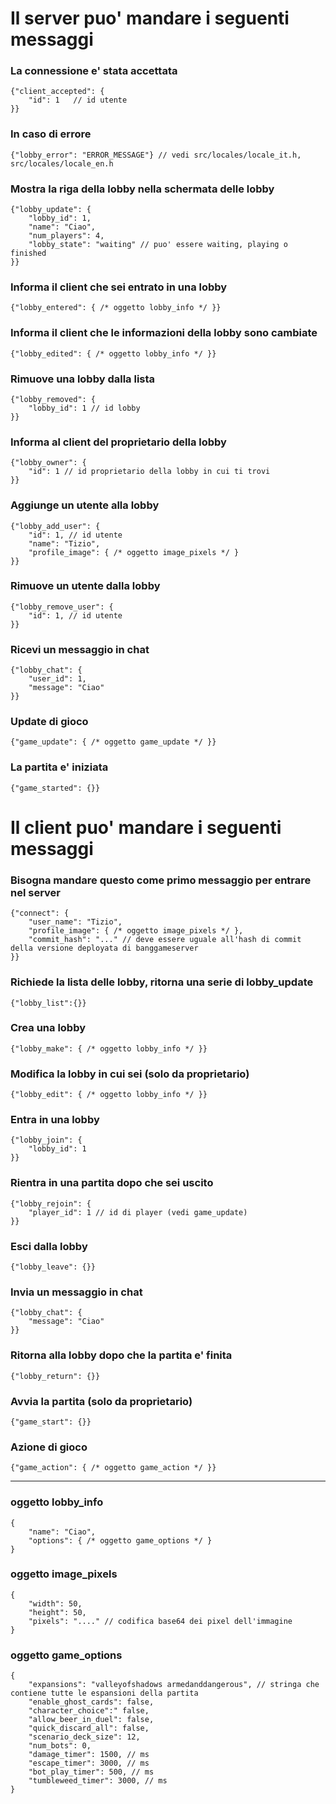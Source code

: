# Il server puo' mandare i seguenti messaggi

### La connessione e' stata accettata
    {"client_accepted": {
        "id": 1   // id utente
    }}

### In caso di errore
    {"lobby_error": "ERROR_MESSAGE"} // vedi src/locales/locale_it.h, src/locales/locale_en.h

### Mostra la riga della lobby nella schermata delle lobby
    {"lobby_update": {
        "lobby_id": 1,
        "name": "Ciao",
        "num_players": 4,
        "lobby_state": "waiting" // puo' essere waiting, playing o finished
    }}

### Informa il client che sei entrato in una lobby
    {"lobby_entered": { /* oggetto lobby_info */ }}

### Informa il client che le informazioni della lobby sono cambiate
    {"lobby_edited": { /* oggetto lobby_info */ }}

### Rimuove una lobby dalla lista
    {"lobby_removed": {
        "lobby_id": 1 // id lobby
    }}

### Informa al client del proprietario della lobby
    {"lobby_owner": {
        "id": 1 // id proprietario della lobby in cui ti trovi
    }}

### Aggiunge un utente alla lobby
    {"lobby_add_user": {
        "id": 1, // id utente
        "name": "Tizio",
        "profile_image": { /* oggetto image_pixels */ }
    }}

### Rimuove un utente dalla lobby
    {"lobby_remove_user": {
        "id": 1, // id utente
    }}

### Ricevi un messaggio in chat
    {"lobby_chat": {
        "user_id": 1,
        "message": "Ciao"
    }}

### Update di gioco
    {"game_update": { /* oggetto game_update */ }}

### La partita e' iniziata
    {"game_started": {}}

# Il client puo' mandare i seguenti messaggi

### Bisogna mandare questo come primo messaggio per entrare nel server
    {"connect": {
        "user_name": "Tizio",
        "profile_image": { /* oggetto image_pixels */ },
        "commit_hash": "..." // deve essere uguale all'hash di commit della versione deployata di banggameserver
    }}

### Richiede la lista delle lobby, ritorna una serie di lobby_update
    {"lobby_list":{}}

### Crea una lobby
    {"lobby_make": { /* oggetto lobby_info */ }}

### Modifica la lobby in cui sei (solo da proprietario)
    {"lobby_edit": { /* oggetto lobby_info */ }}

### Entra in una lobby
    {"lobby_join": {
        "lobby_id": 1
    }}

### Rientra in una partita dopo che sei uscito
    {"lobby_rejoin": {
        "player_id": 1 // id di player (vedi game_update)
    }}

### Esci dalla lobby
    {"lobby_leave": {}}

### Invia un messaggio in chat
    {"lobby_chat": {
        "message": "Ciao"
    }}

### Ritorna alla lobby dopo che la partita e' finita
    {"lobby_return": {}}

### Avvia la partita (solo da proprietario)
    {"game_start": {}}

### Azione di gioco
    {"game_action": { /* oggetto game_action */ }}

---
    
### oggetto **lobby_info**
    {
        "name": "Ciao",
        "options": { /* oggetto game_options */ }
    }
### oggetto **image_pixels**
    {
        "width": 50,
        "height": 50,
        "pixels": "...." // codifica base64 dei pixel dell'immagine
    }
### oggetto **game_options**
    {
        "expansions": "valleyofshadows armedanddangerous", // stringa che contiene tutte le espansioni della partita
        "enable_ghost_cards": false,
        "character_choice":" false,
        "allow_beer_in_duel": false,
        "quick_discard_all": false,
        "scenario_deck_size": 12,
        "num_bots": 0,
        "damage_timer": 1500, // ms
        "escape_timer": 3000, // ms
        "bot_play_timer": 500, // ms
        "tumbleweed_timer": 3000, // ms
    }
